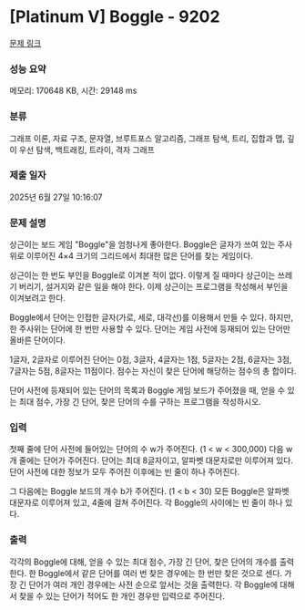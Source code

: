 # [Platinum V] Boggle - 9202 

[문제 링크](https://www.acmicpc.net/problem/9202) 

### 성능 요약

메모리: 170648 KB, 시간: 29148 ms

### 분류

그래프 이론, 자료 구조, 문자열, 브루트포스 알고리즘, 그래프 탐색, 트리, 집합과 맵, 깊이 우선 탐색, 백트래킹, 트라이, 격자 그래프

### 제출 일자

2025년 6월 27일 10:16:07

### 문제 설명

<p>상근이는 보드 게임 "Boggle"을 엄청나게 좋아한다. Boggle은 글자가 쓰여 있는 주사위로 이루어진 4×4 크기의 그리드에서 최대한 많은 단어를 찾는 게임이다. </p>

<p>상근이는 한 번도 부인을 Boggle로 이겨본 적이 없다. 이렇게 질 때마다 상근이는 쓰레기 버리기, 설거지와 같은 일을 해야 한다. 이제 상근이는 프로그램을 작성해서 부인을 이겨보려고 한다.</p>

<p>Boggle에서 단어는 인접한 글자(가로, 세로, 대각선)를 이용해서 만들 수 있다. 하지만, 한 주사위는 단어에 한 번만 사용할 수 있다. 단어는 게임 사전에 등재되어 있는 단어만 올바른 단어이다.</p>

<p>1글자, 2글자로 이루어진 단어는 0점, 3글자, 4글자는 1점, 5글자는 2점, 6글자는 3점, 7글자는 5점, 8글자는 11점이다. 점수는 자신이 찾은 단어에 해당하는 점수의 총 합이다.</p>

<p>단어 사전에 등재되어 있는 단어의 목록과 Boggle 게임 보드가 주어졌을 때, 얻을 수 있는 최대 점수, 가장 긴 단어, 찾은 단어의 수를 구하는 프로그램을 작성하시오.</p>

### 입력 

 <p>첫째 줄에 단어 사전에 들어있는 단어의 수 w가 주어진다. (1 < w < 300,000) 다음 w개 줄에는 단어가 주어진다. 단어는 최대 8글자이고, 알파벳 대문자로만 이루어져 있다. 단어 사전에 대한 정보가 모두 주어진 이후에는 빈 줄이 하나 주어진다.</p>

<p>그 다음에는 Boggle 보드의 개수 b가 주어진다. (1 < b < 30) 모든 Boggle은 알파벳 대문자로 이루어져 있고, 4줄에 걸쳐 주어진다. 각 Boggle의 사이에는 빈 줄이 하나  있다.</p>

### 출력 

 <p>각각의 Boggle에 대해, 얻을 수 있는 최대 점수, 가장 긴 단어, 찾은 단어의 개수를 출력한다. 한 Boggle에서 같은 단어를 여러 번 찾은 경우에는 한 번만 찾은 것으로 센다. 가장 긴 단어가 여러 개인 경우에는 사전 순으로 앞서는 것을 출력한다. 각 Boggle에 대해서 찾을 수 있는 단어가 적어도 한 개인 경우만 입력으로 주어진다.</p>


